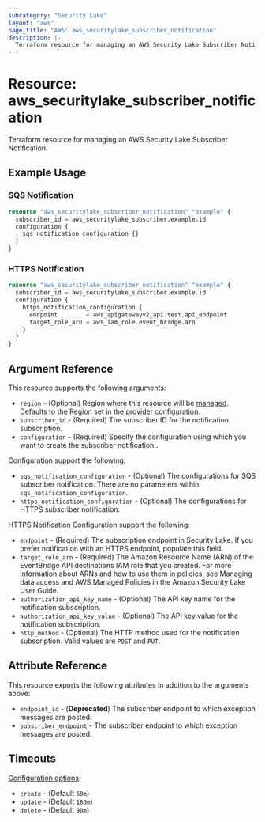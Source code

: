 ```yaml
---
subcategory: "Security Lake"
layout: "aws"
page_title: "AWS: aws_securitylake_subscriber_notification"
description: |-
  Terraform resource for managing an AWS Security Lake Subscriber Notification.
---
```


# Resource: aws_securitylake_subscriber_notification

Terraform resource for managing an AWS Security Lake Subscriber Notification.

## Example Usage

### SQS Notification

```terraform
resource "aws_securitylake_subscriber_notification" "example" {
  subscriber_id = aws_securitylake_subscriber.example.id
  configuration {
    sqs_notification_configuration {}
  }
}
```

### HTTPS Notification

```terraform
resource "aws_securitylake_subscriber_notification" "example" {
  subscriber_id = aws_securitylake_subscriber.example.id
  configuration {
    https_notification_configuration {
      endpoint        = aws_apigatewayv2_api.test.api_endpoint
      target_role_arn = aws_iam_role.event_bridge.arn
    }
  }
}
```

## Argument Reference

This resource supports the following arguments:

* `region` - (Optional) Region where this resource will be [managed](https://docs.aws.amazon.com/general/latest/gr/rande.html#regional-endpoints). Defaults to the Region set in the [provider configuration](https://registry.terraform.io/providers/hashicorp/aws/latest/docs#aws-configuration-reference).
* `subscriber_id` - (Required) The subscriber ID for the notification subscription.
* `configuration` - (Required) Specify the configuration using which you want to create the subscriber notification..

Configuration support the following:

* `sqs_notification_configuration` - (Optional) The configurations for SQS subscriber notification.
  There are no parameters within `sqs_notification_configuration`.
* `https_notification_configuration` - (Optional) The configurations for HTTPS subscriber notification.

HTTPS Notification Configuration support the following:

* `endpoint` - (Required) The subscription endpoint in Security Lake.
  If you prefer notification with an HTTPS endpoint, populate this field.
* `target_role_arn` - (Required) The Amazon Resource Name (ARN) of the EventBridge API destinations IAM role that you created.
  For more information about ARNs and how to use them in policies, see Managing data access and AWS Managed Policies in the Amazon Security Lake User Guide.
* `authorization_api_key_name` - (Optional) The API key name for the notification subscription.
* `authorization_api_key_value` - (Optional) The API key value for the notification subscription.
* `http_method` - (Optional) The HTTP method used for the notification subscription.
  Valid values are `POST` and `PUT`.

## Attribute Reference

This resource exports the following attributes in addition to the arguments above:

* `endpoint_id` - (**Deprecated**) The subscriber endpoint to which exception messages are posted.
* `subscriber_endpoint` - The subscriber endpoint to which exception messages are posted.

## Timeouts

[Configuration options](https://developer.hashicorp.com/terraform/language/resources/syntax#operation-timeouts):

* `create` - (Default `60m`)
* `update` - (Default `180m`)
* `delete` - (Default `90m`)
